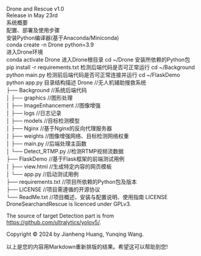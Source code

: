 Drone and Rescue v1.0<br>
Release in May 23rd<br>
系统概要<br>
配置、部署及使用步骤<br>
安装Python编译器(基于Anaconda/Miniconda)<br>
conda create -n Drone python=3.9<br>
进入Drone环境<br>
conda activate Drone
进入Drone根目录
cd ~/Drone
安装所依赖的Python包
pip install -r requirements.txt
检测后端代码是否可正常运行
cd ~/Background  
python main.py
检测前后端代码是否可正常连接并运行
cd ~/FlaskDemo  
python app.py
目录结构描述
Drone                     //无人机辅助搜救系统  
├── Background            //系统后端代码  
│   ├── graphics          //图形处理  
│   ├── lmageEnhancement  //图像增强  
│   ├── logs              //日志记录     
│   ├── models            //目标检测模型  
│   ├── Nginx             //基于Nginx的反向代理服务器  
│   ├── weights           //图像增强网络、目标检测网络权重  
│   ├── main.py           //后端处理主函数  
│   └── Detect_RTMP.py    //检测RTMP视频流数据  
├── FlaskDemo             //基于Flask框架的前端测试用例  
│   ├── view.html         //生成特定内容的网页模板  
│   └── app.py            //启动测试用例  
├── requirements.txt      //项目所依赖的Python包及版本  
├── LICENSE               //项目需遵循的开源协议  
└── ReadMe.txt            //项目概述、安装与配置说明、使用指南
LICENSE
DroneSearchandRescue is licenced under GPLv3.

The source of target Detection part is from https://github.com/ultralytics/yolov5/.

Copyright © 2024 by Jianheng Huang, Yunqing Wang.

以上是您的内容用Markdown重新排版的结果。希望这可以帮助到您!
